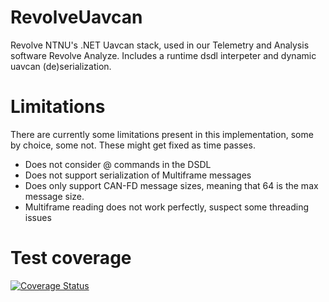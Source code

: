 # RevolveUavcan
Revolve NTNU's .NET Uavcan stack, used in our Telemetry and Analysis software Revolve Analyze. Includes a runtime dsdl interpeter and dynamic uavcan (de)serialization. 

# Limitations
There are currently some limitations present in this implementation, some by choice, some not. These might get fixed as time passes.

- Does not consider @ commands in the DSDL
- Does not support serialization of Multiframe messages
- Does only support CAN-FD message sizes, meaning that 64 is the max message size.
- Multiframe reading does not work perfectly, suspect some threading issues

# Test coverage
[![Coverage Status](https://coveralls.io/repos/github/RevolveNTNU/RevolveUavcan/badge.svg?branch=tribe)](https://coveralls.io/github/RevolveNTNU/RevolveUavcan?branch=tribe)
